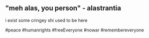 ## "meh alas, you person" - alastrantia

i exist
some cringey shi used to be here

#peace #humanrights #freeEveryone #nowar #remembereveryone
